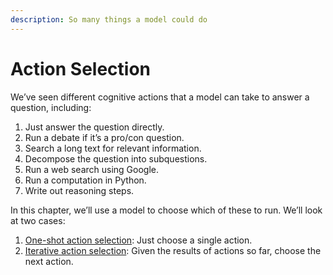 ```yaml
---
description: So many things a model could do
---
```


# Action Selection

We’ve seen different cognitive actions that a model can take to answer a question, including:

1. Just answer the question directly.
2. Run a debate if it’s a pro/con question.
3. Search a long text for relevant information.
4. Decompose the question into subquestions.
5. Run a web search using Google.
6. Run a computation in Python.
7. Write out reasoning steps.

In this chapter, we’ll use a model to choose which of these to run. We’ll look at two cases:

1. [One-shot action selection](one-shot-action-selection.md): Just choose a single action.
2. [Iterative action selection](iterative-action-selection.md): Given the results of actions so far, choose the next action.
